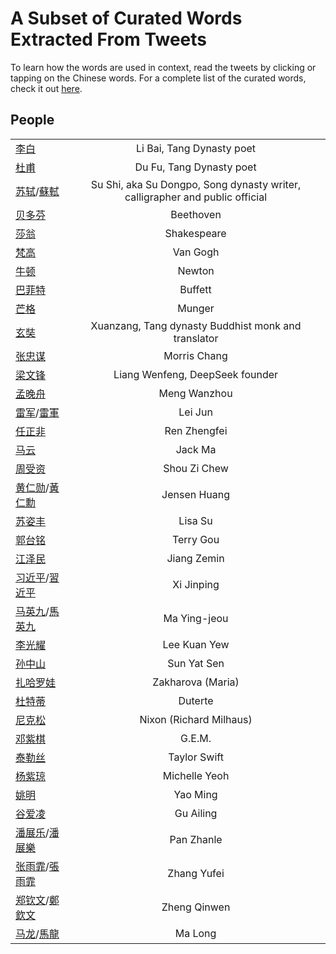 # A Subset of Curated Words Extracted From Tweets

To learn how the words are used in context, read the tweets by clicking or tapping on the Chinese words. For a complete 
list of the curated words, check it out [here](words_tweets_stats.md).

## People
|  |  |
| ----- | :---: |
| [李白](../hanzi-cards/李白.md) | Li Bai, Tang Dynasty poet |
| [杜甫](../hanzi-cards/杜甫.md) | Du Fu, Tang Dynasty poet |
| [苏轼](../hanzi-cards/苏轼.md)/[蘇軾](../hanzi-cards/蘇軾.md) | Su Shi, aka Su Dongpo, Song dynasty writer, calligrapher and public official |
| [贝多芬](../hanzi-cards/贝多芬.md) | Beethoven |
| [莎翁](../hanzi-cards/莎翁.md) | Shakespeare |
| [梵高](../hanzi-cards/梵高.md) | Van Gogh |
| [牛顿](../hanzi-cards/牛顿.md) | Newton |
| [巴菲特](../hanzi-cards/巴菲特.md) | Buffett |
| [芒格](../hanzi-cards/芒格.md) | Munger |
| [玄奘](../hanzi-cards/玄奘.md) | Xuanzang, Tang dynasty Buddhist monk and translator |
| [张忠谋](../hanzi-cards/张忠谋.md) | Morris Chang |
| [梁文锋](../hanzi-cards/梁文锋.md) | Liang Wenfeng, DeepSeek founder |
| [孟晚舟](../hanzi-cards/孟晚舟.md) | Meng Wanzhou |
| [雷军](../hanzi-cards/雷军.md)/[雷軍](../hanzi-cards/雷軍.md) | Lei Jun |
| [任正非](../hanzi-cards/任正非.md) | Ren Zhengfei |
| [马云](../hanzi-cards/马云.md) | Jack Ma |
| [周受资](../hanzi-cards/周受资.md) | Shou Zi Chew |
| [黄仁勋](../hanzi-cards/黄仁勋.md)/[黃仁勳](../hanzi-cards/黃仁勳.md) | Jensen Huang |
| [苏姿丰](../hanzi-cards/苏姿丰.md) | Lisa Su |
| [郭台铭](../hanzi-cards/郭台铭.md) | Terry Gou |
| [江泽民](../hanzi-cards/江泽民.md) | Jiang Zemin |
| [习近平](../hanzi-cards/习近平.md)/[習近平](../hanzi-cards/習近平.md) | Xi Jinping |
| [马英九](../hanzi-cards/马英九.md)/[馬英九](../hanzi-cards/馬英九.md) | Ma Ying-jeou |
| [李光耀](../hanzi-cards/李光耀.md) | Lee Kuan Yew |
| [孙中山](../hanzi-cards/孙中山.md) | Sun Yat Sen |
| [扎哈罗娃](../hanzi-cards/扎哈罗娃.md) | Zakharova (Maria) |
| [杜特蒂](../hanzi-cards/杜特蒂.md) | Duterte |
| [尼克松](../hanzi-cards/尼克松.md) | Nixon (Richard Milhaus) |
| [邓紫棋](../hanzi-cards/邓紫棋.md) | G.E.M. |
| [泰勒丝](../hanzi-cards/泰勒丝.md) | Taylor Swift |
| [杨紫琼](../hanzi-cards/杨紫琼.md) | Michelle Yeoh |
| [姚明](../hanzi-cards/姚明.md) | Yao Ming |
| [谷爱凌](../hanzi-cards/谷爱凌.md) | Gu Ailing |
| [潘展乐](../hanzi-cards/潘展乐.md)/[潘展樂](../hanzi-cards/潘展樂.md) | Pan Zhanle |
| [张雨霏](../hanzi-cards/张雨霏.md)/[張雨霏](../hanzi-cards/張雨霏.md) | Zhang Yufei |
| [郑钦文](../hanzi-cards/郑钦文.md)/[鄭欽文](../hanzi-cards/鄭欽文.md) | Zheng Qinwen |
| [马龙](../hanzi-cards/马龙.md)/[馬龍](../hanzi-cards/馬龍.md) | Ma Long |